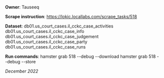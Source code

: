 **Owner**: Tauseeq
 
**Scrape instruction**: https://lokic.locallabs.com/scrape_tasks/518

**Dataset**: db01.us_court_cases.il_cckc_case_activities
             db01.us_court_cases.il_cckc_case_info
             db01.us_court_cases.il_cckc_case_judgement
             db01.us_court_cases.il_cckc_case_party
             db01.us_court_cases.il_cckc_case_runs

**Run commands**: hamster grab 518 --debug --download
                  hamster grab 518 --debug --store

_December 2022_

